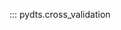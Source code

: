 [//]: # (::: pydts.cross_validation.TwoStagesCV)

[//]: # (::: pydts.cross_validation.TwoStagesCVExact)

[//]: # (::: pydts.cross_validation.PenaltyGridSearchCV)

[//]: # (::: pydts.cross_validation.PenaltyGridSearchCVExact)
::: pydts.cross_validation
